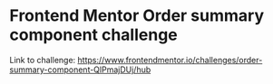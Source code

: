 # Frontend Mentor Order summary component challenge

Link to challenge: 
https://www.frontendmentor.io/challenges/order-summary-component-QlPmajDUj/hub
